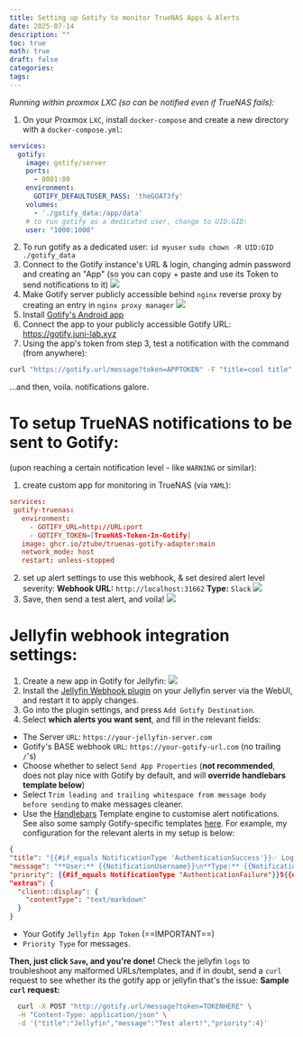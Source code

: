 ```yaml
---
title: Setting up Gotify to monitor TrueNAS Apps & Alerts
date: 2025-07-14
description: ""
toc: true
math: true
draft: false
categories: 
tags:
---
```


*Running within proxmox LXC (so can be notified even if TrueNAS fails):*

1. On your Proxmox `LXC`, install `docker-compose` and create a new directory with a `docker-compose.yml`:
```yml
services:
  gotify:
    image: gotify/server
    ports:
      - 8081:80
    environment:
      GOTIFY_DEFAULTUSER_PASS: 'theGOAT3fy'
    volumes:
      - './gotify_data:/app/data'
    # to run gotify as a dedicated user, change to UID:GID:
    user: "1000:1000"
```

2. To run gotify as a dedicated user:
   `id myuser`
   `sudo chown -R UID:GID ./gotify_data`
3. Connect to the Gotify instance's URL & login, changing admin password and creating an "App" (so you can copy + paste and use its Token to send notifications to it) ![](/posts/18/gotifyappcreate.png)
4. Make Gotify server publicly accessible behind `nginx` reverse proxy by creating an entry in `nginx proxy manager` ![](/posts/18/nginxentry.png)
5. Install [Gotify's Android app](https://github.com/gotify/android)
6. Connect the app to your publicly accessible Gotify URL: https://gotify.juni-lab.xyz
7. Using the app's token from step 3, test a notification with the command (from anywhere):
```bash
curl "https://gotify.url/message?token=APPTOKEN" -F "title=cool title" -F "message=cooler message" -F "priority=5
```
...and then, voila. notifications galore.

# To setup TrueNAS notifications to be sent to Gotify:
(upon reaching a certain notification level - like `WARNING` or similar):

1. create custom app for monitoring in TrueNAS (via `YAML`):
``` toml
services:
 gotify-truenas:
   environment:
     - GOTIFY_URL=http://URL:port
     - GOTIFY_TOKEN=[TrueNAS-Token-In-Gotify]
   image: ghcr.io/ztube/truenas-gotify-adapter:main
   network_mode: host
   restart: unless-stopped
```

2. set up alert settings to use this webhook, & set desired alert level severity:
   **Webhook URL:** `http://localhost:31662`
   **Type:** `Slack`
   ![](/posts/18/truenasalertsettings.png)
3. Save, then send a test alert, and voila!
   ![](/posts/18/gotifydone.png)
   

# Jellyfin webhook integration settings:

1. Create a new app in Gotify for Jellyfin: 
![](/posts/18/jellyfinapp.png)
2. Install the [Jellyfin Webhook plugin](https://github.com/crobibero/jellyfin-plugin-webhook) on your Jellyfin server via the WebUI, and restart it to apply changes.
3. Go into the plugin settings, and press `Add Gotify Destination`.
4. Select **which alerts you want sent**, and fill in the relevant fields:
  - The Server `URL`: `https://your-jellyfin-server.com`
  - Gotify's BASE webhook `URL`: `https://your-gotify-url.com` (no trailing `/`'s)
  - Choose whether to select `Send App Properties` (**not recommended**, does not play nice with Gotify by default, and will **override handlebars template below**)
  - Select `Trim leading and trailing whitespace from message body before sending` to make messages cleaner.
  - Use the [Handlebars](https://handlebarsjs.com/guide/) Template engine to customise alert notifications. See also some samply Gotify-specific templates [here](https://github.com/jellyfin/jellyfin-plugin-webhook/tree/master/Jellyfin.Plugin.Webhook/Templates). For example, my configuration for the relevant alerts in my setup is below:
  ``` json
  {
  "title": "{{#if_equals NotificationType 'AuthenticationSuccess'}}✅ Login Success: {{NotificationUsername}}{{else if_equals NotificationType 'AuthenticationFailure'}}🚫 Login Failed: {{NotificationUsername}}{{else if_equals NotificationType 'UserCreated'}}👤 User Created: {{NotificationUsername}}{{else if_equals NotificationType 'UserUpdated'}}✏️ User Updated: {{NotificationUsername}}{{else if_equals NotificationType 'UserLockedOut'}}🔒 User Locked Out: {{NotificationUsername}}{{else if_equals NotificationType 'UserPasswordChanged'}}🔑 Password Changed: {{NotificationUsername}}{{else if_equals NotificationType 'TaskCompleted'}}✅ Task Completed: {{Name}}{{else}}🔔 {{NotificationType}}{{/if_equals}}",
  "message": "**User:** {{NotificationUsername}}\n**Type:** {{NotificationType}}\n**Client:** {{Client}}\n**Device:** {{DeviceName}}\n**IP:** {{RemoteEndPoint}}\n**Server:** {{ServerName}}",
  "priority": {{#if_equals NotificationType "AuthenticationFailure"}}5{{else}}3{{/if_equals}},
  "extras": {
    "client::display": {
      "contentType": "text/markdown"
    }
  }
  ```
  - Your Gotify `Jellyfin App Token` (==IMPORTANT==)
  - `Priority Type` for messages. 


**Then, just click `Save`, and you're done!** Check the jellyfin `logs` to troubleshoot any malformed URLs/templates, and if in doubt, send a `curl` request to see whether its the gotify app or jellyfin that's the issue:
   **Sample `curl` request:**

```bash
  curl -X POST "http://gotify.url/message?token=TOKENHERE" \
  -H "Content-Type: application/json" \
  -d '{"title":"Jellyfin","message":"Test alert!","priority":4}'
```
